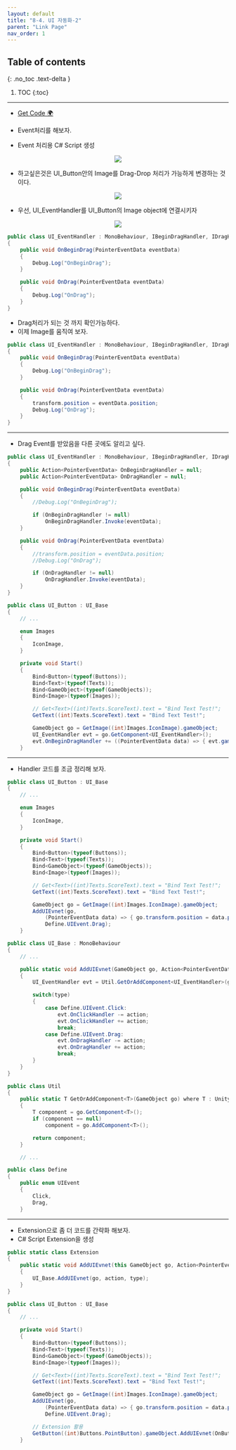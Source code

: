 ```yaml
---
layout: default
title: "8-4. UI 자동화-2"
parent: "Link Page"
nav_order: 1
---
```


## Table of contents
{: .no_toc .text-delta }

1. TOC
{:toc}

---

* [Get Code 🌍](https://github.com/EasyCoding-7/unity_tutorials/tree/8.4)

* Event처리를 해보자.
* Event 처리용 C# Script 생성

<p align="center">
  <img src="https://taehyungs-programming-blog.github.io/blog/assets/images/csharp/unity/unity-8-4-1.png"/>
</p>

* 하고싶은것은 UI_Button안의 Image를 Drag-Drop 처리가 가능하게 변경하는 것이다.

<p align="center">
  <img src="https://taehyungs-programming-blog.github.io/blog/assets/images/csharp/unity/unity-8-4-2.png"/>
</p>

* 우선, UI_EventHandler를 UI_Button의 Image object에 연결시키자

<p align="center">
  <img src="https://taehyungs-programming-blog.github.io/blog/assets/images/csharp/unity/unity-8-4-3.png"/>
</p>

```csharp
public class UI_EventHandler : MonoBehaviour, IBeginDragHandler, IDragHandler
{
    public void OnBeginDrag(PointerEventData eventData)
    {
        Debug.Log("OnBeginDrag");
    }

    public void OnDrag(PointerEventData eventData)
    {
        Debug.Log("OnDrag");
    }
}
```

* Drag처리가 되는 것 까지 확인가능하다.
* 이제 Image를 움직여 보자.

```csharp
public class UI_EventHandler : MonoBehaviour, IBeginDragHandler, IDragHandler
{
    public void OnBeginDrag(PointerEventData eventData)
    {
        Debug.Log("OnBeginDrag");
    }

    public void OnDrag(PointerEventData eventData)
    {
        transform.position = eventData.position;
        Debug.Log("OnDrag");
    }
}
```

---

* Drag Event를 받았음을 다른 곳에도 알리고 싶다.

```csharp
public class UI_EventHandler : MonoBehaviour, IBeginDragHandler, IDragHandler
{
    public Action<PointerEventData> OnBeginDragHandler = null;
    public Action<PointerEventData> OnDragHandler = null;

    public void OnBeginDrag(PointerEventData eventData)
    {
        //Debug.Log("OnBeginDrag");

        if (OnBeginDragHandler != null)
            OnBeginDragHandler.Invoke(eventData);
    }

    public void OnDrag(PointerEventData eventData)
    {
        //transform.position = eventData.position;
        //Debug.Log("OnDrag");

        if (OnDragHandler != null)
            OnDragHandler.Invoke(eventData);
    }
}
```

```csharp
public class UI_Button : UI_Base
{
    // ...

    enum Images
    {
        IconImage,
    }

    private void Start()
    {
        Bind<Button>(typeof(Buttons));
        Bind<Text>(typeof(Texts));
        Bind<GameObject>(typeof(GameObjects));
        Bind<Image>(typeof(Images));

        // Get<Text>((int)Texts.ScoreText).text = "Bind Text Test!";
        GetText((int)Texts.ScoreText).text = "Bind Text Test!";

        GameObject go = GetImage((int)Images.IconImage).gameObject;
        UI_EventHandler evt = go.GetComponent<UI_EventHandler>();
        evt.OnBeginDragHandler += ((PointerEventData data) => { evt.gameObject.transform.position = data.position; });
    }
```

---

* Handler 코드를 조금 정리해 보자.

```csharp
public class UI_Button : UI_Base
{
    // ...

    enum Images
    {
        IconImage,
    }

    private void Start()
    {
        Bind<Button>(typeof(Buttons));
        Bind<Text>(typeof(Texts));
        Bind<GameObject>(typeof(GameObjects));
        Bind<Image>(typeof(Images));

        // Get<Text>((int)Texts.ScoreText).text = "Bind Text Test!";
        GetText((int)Texts.ScoreText).text = "Bind Text Test!";

        GameObject go = GetImage((int)Images.IconImage).gameObject;
        AddUIEvnet(go,
            (PointerEventData data) => { go.transform.position = data.position; },
            Define.UIEvent.Drag);
    }
```

```csharp
public class UI_Base : MonoBehaviour
{
    // ...

    public static void AddUIEvnet(GameObject go, Action<PointerEventData> action, Define.UIEvent type = Define.UIEvent.Click)
    {
        UI_EventHandler evt = Util.GetOrAddComponent<UI_EventHandler>(go);

        switch(type)
        {
            case Define.UIEvent.Click:
                evt.OnClickHandler -= action;
                evt.OnClickHandler += action;
                break;
            case Define.UIEvent.Drag:
                evt.OnDragHandler -= action;
                evt.OnDragHandler += action;
                break;
        }
    }
}

```

```csharp
public class Util
{
    public static T GetOrAddComponent<T>(GameObject go) where T : UnityEngine.Component
    {
        T component = go.GetComponent<T>();
        if (component == null)
            component = go.AddComponent<T>();

        return component;
    }

    // ...
```

```csharp
public class Define
{
    public enum UIEvent
    {
        Click,
        Drag,
    }
```

---

* Extension으로 좀 더 코드를 간략화 해보자.
* C# Script Extension을 생성

```csharp
public static class Extension
{
    public static void AddUIEvnet(this GameObject go, Action<PointerEventData> action, Define.UIEvent type = Define.UIEvent.Click)
    {
        UI_Base.AddUIEvnet(go, action, type);
    }
}
```

```csharp
public class UI_Button : UI_Base
{
    // ...

    private void Start()
    {
        Bind<Button>(typeof(Buttons));
        Bind<Text>(typeof(Texts));
        Bind<GameObject>(typeof(GameObjects));
        Bind<Image>(typeof(Images));

        // Get<Text>((int)Texts.ScoreText).text = "Bind Text Test!";
        GetText((int)Texts.ScoreText).text = "Bind Text Test!";

        GameObject go = GetImage((int)Images.IconImage).gameObject;
        AddUIEvnet(go,
            (PointerEventData data) => { go.transform.position = data.position; },
            Define.UIEvent.Drag);

        // Extension 활용
        GetButton((int)Buttons.PointButton).gameObject.AddUIEvnet(OnButtonClicked);
    }
```